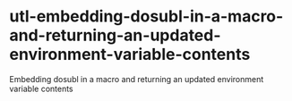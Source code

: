 # utl-embedding-dosubl-in-a-macro-and-returning-an-updated-environment-variable-contents
Embedding dosubl in a macro and returning an updated environment variable contents    
